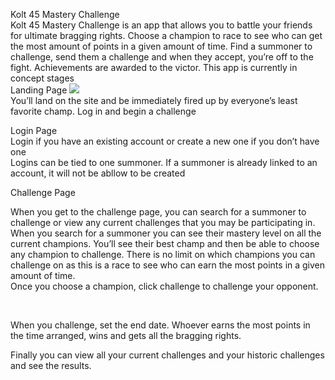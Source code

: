 Kolt 45 Mastery Challenge
 <br/>
Kolt 45 Mastery Challenge is an app that allows you to battle your friends for ultimate bragging rights. Choose a champion to race to see who can get the most amount of points in a given amount of time. Find a summoner to challenge, send them a challenge and when they accept, you’re off to the fight. Achievements are awarded to the victor. This app is currently in concept stages
 <br/>
Landing Page
<img src="http://s32.postimg.org/maqhagsid/Landing.png"/>
 <br/>
You’ll land on the site and be immediately fired up by everyone’s least favorite champ. Log in and begin a challenge
  <br/>

Login Page
 <br/>
Login if you have an existing account or create a new one if you don’t have one
 <br/>
Logins can be tied to one summoner. If a summoner is already linked to an account, it will not be abllow to be created

  

Challenge Page
 <br/>


When you get to the challenge page, you can search for a summoner to challenge or view any current challenges that you may be participating in. 
 <br/>
When you search for a summoner you can see their mastery level on all the current champions. You’ll see their best champ and then be able to choose any champion to challenge. There is no limit on which champions you can challenge on as this is a race to see who can earn the most points in a given amount of time. 
 <br/>
Once you choose a champion, click challenge to challenge your opponent.

  <br/>

When you challenge, set the end date. Whoever earns the most points in the time arranged, wins and gets all the bragging rights. 
  <br/>

Finally you can view all your current challenges and your historic challenges and see the results.
